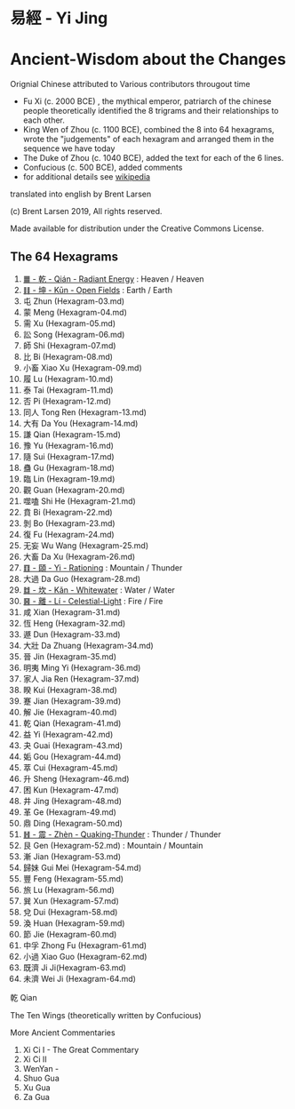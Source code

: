 # 易經 - Yi Jing

# Ancient-Wisdom about the Changes

Orignial Chinese attributed to Various contributors througout time
*    Fu Xi (c. 2000 BCE) , the mythical emperor, patriarch of the chinese people theoretically identified the 8 trigrams and their relationships to each other.
*    King Wen of Zhou (c. 1100 BCE), combined the 8 into 64 hexagrams, wrote the "judgements" of each hexagram and arranged them in the sequence we have today
*    The Duke of Zhou (c. 1040 BCE), added the text for each of the 6 lines.
*    Confucious (c. 500 BCE), added comments
*    for additional details see [wikipedia](https://en.wikipedia.org/wiki/I_Ching#Name_and_authorship)

translated into english by Brent Larsen

(c) Brent Larsen 2019, All rights reserved.

Made available for distribution under the Creative Commons License.

## The 64 Hexagrams
1. [䷀ - 乾 - Qián - Radiant Energy](Hexagram-01.md) : Heaven / Heaven
2. [䷁ - 坤 - Kūn - Open Fields](Hexagram-02.md) : Earth / Earth
3. 屯 Zhun (Hexagram-03.md)
4. 蒙 Meng (Hexagram-04.md)
5. 需 Xu (Hexagram-05.md)
6. 訟 Song (Hexagram-06.md)
7. 師 Shi (Hexagram-07.md)
8. 比 Bi (Hexagram-08.md)
9. 小畜 Xiao Xu (Hexagram-09.md)
10. 履 Lu (Hexagram-10.md)
11. 泰 Tai (Hexagram-11.md)
12. 否 Pi (Hexagram-12.md)
13. 同人 Tong Ren (Hexagram-13.md)
14. 大有 Da You (Hexagram-14.md)
15. 謙 Qian (Hexagram-15.md)
16. 豫 Yu (Hexagram-16.md)
17. 隨 Sui (Hexagram-17.md)
18. 蠱 Gu (Hexagram-18.md)
19. 臨 Lin (Hexagram-19.md)
20. 觀 Guan (Hexagram-20.md)
21. 噬嗑 Shi He (Hexagram-21.md)
22. 賁 Bi (Hexagram-22.md)
23. 剝 Bo (Hexagram-23.md)
24. 復 Fu (Hexagram-24.md)
25. 无妄 Wu Wang (Hexagram-25.md)
26. 大畜 Da Xu (Hexagram-26.md)
27. [䷚ - 頤 - Yi - Rationing](Hexagram-27.md) : Mountain / Thunder
28. 大過 Da Guo (Hexagram-28.md)
29. [䷜ - 坎 - Kǎn - Whitewater](Hexagram-29.md) : Water / Water
30. [䷝ - 離 - Lí - Celestial-Light](Hexagram-30.md) : Fire / Fire
31. 咸 Xian (Hexagram-31.md)
32. 恆 Heng (Hexagram-32.md)
33. 遯 Dun (Hexagram-33.md)
34. 大壯 Da Zhuang (Hexagram-34.md)
35. 晉 Jin (Hexagram-35.md)
36. 明夷 Ming Yi (Hexagram-36.md)
37. 家人 Jia Ren (Hexagram-37.md)
38. 睽 Kui (Hexagram-38.md)
39. 蹇 Jian (Hexagram-39.md)
40. 解 Jie (Hexagram-40.md)
41. 乾 Qian (Hexagram-41.md)
42. 益 Yi (Hexagram-42.md)
43. 夬 Guai (Hexagram-43.md)
44. 姤 Gou (Hexagram-44.md)
45. 萃 Cui (Hexagram-45.md)
46. 升 Sheng (Hexagram-46.md)
47. 困 Kun (Hexagram-47.md)
48. 井 Jing (Hexagram-48.md)
49. 革 Ge (Hexagram-49.md)
50. 鼎 Ding (Hexagram-50.md)
51. [䷲ - 震 - Zhèn - Quaking-Thunder](Hexagram-51.md) : Thunder / Thunder
52. 艮 Gen (Hexagram-52.md) : Mountain / Mountain
53. 漸 Jian (Hexagram-53.md)
54. 歸妹 Gui Mei (Hexagram-54.md)
55. 豐 Feng (Hexagram-55.md)
56. 旅 Lu (Hexagram-56.md)
57. 巽 Xun (Hexagram-57.md)
58. 兌 Dui (Hexagram-58.md)
59. 渙 Huan (Hexagram-59.md)
60. 節 Jie (Hexagram-60.md)
61. 中孚 Zhong Fu (Hexagram-61.md)
62. 小過 Xiao Guo (Hexagram-62.md)
63. 既濟 Ji Ji(Hexagram-63.md)
64. 未濟 Wei Ji (Hexagram-64.md)


乾 Qian
































































The Ten Wings (theoretically written by Confucious)

More Ancient Commentaries
1. Xi Ci I - The Great Commentary
2. Xi Ci II
3. WenYan - 
4. Shuo Gua
5. Xu Gua
6. Za Gua

